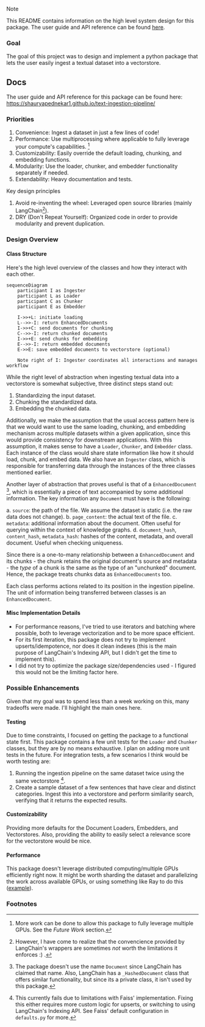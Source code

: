 > [!NOTE]  
> This README contains information on the high level system design for this package.
> The user guide and API reference can be found [here](https://shauryapednekar1.github.io/text-ingestion-pipeline/).

### Goal
The goal of this project was to design and implement a python package that lets
the user easily ingest a textual dataset into a vectorstore. 

## Docs
The user guide and API reference for this package can be found here: 
https://shauryapednekar1.github.io/text-ingestion-pipeline/

### Priorities

1. Convenience:  Ingest a dataset in just a few lines of code!
2. Performance: Use multiprocessing where applicable to fully leverage your compute's capabilities. [^1]
3. Customizability: Easily override the default loading, chunking, and embedding functions.
4. Modularity: Use the loader, chunker, and embedder functionality separately if needed.
5. Extendability: Heavy documentation and tests.

Key design principles

1. Avoid re-inventing the wheel: Leveraged open source libraries (mainly LangChain[^2]).
2. DRY (Don't Repeat Yourself): Organized code in order to provide modularity and prevent duplication. 

### Design Overview

#### Class Structure
Here's the high level overview of the classes and how they interact with each other.

```mermaid
sequenceDiagram
    participant I as Ingester
    participant L as Loader
    participant C as Chunker
    participant E as Embedder

    I->>+L: initiate loading
    L-->>-I: return EnhancedDocuments
    I->>+C: send documents for chunking
    C-->>-I: return chunked documents
    I->>+E: send chunks for embedding
    E-->>-I: return embedded documents
    E->>E: save embedded documents to vectorstore (optional)

    Note right of I: Ingester coordinates all interactions and manages workflow
```

While the right level of abstraction when ingesting textual data into a vectorstore is somewhat subjective, three distinct steps stand out:

1. Standardizing the input dataset.
2. Chunking the standardized data.
3. Embedding the chunked data.

Additionally, we make the assumption that the usual access pattern here is that we would want to use the same loading, chunking, and embedding mechanism across multiple datasets within a given application, since this would provide consistency for downstream applications. With this assumption, it makes sense to have a `Loader`, `Chunker`, and `Embedder` class. Each instance of the class would share state information like how it should load, chunk, and embed data. We also have an `Ingester` class, which is responsible for transferring data through the instances of the three classes mentioned earlier.

Another layer of abstraction that proves useful is that of a `EnhancedDocument` [^3], which is essentially a piece of text accompanied by some additional information. The key information any `Document` must have is the following:

a. `source`: the path of the file. We assume the dataset is static (i.e. the raw data does not change).
b. `page_content`: the actual text of the file.
c. `metadata`: additional information about the document. Often useful for querying within the context of knowledge graphs.
d. `document_hash`,  `content_hash`, `metadata_hash`: hashes of the content, metadata, and overall document. Useful when checking uniqueness.

Since there is a one-to-many relationship between a `EnhancedDocument` and its chunks - the chunk retains the original document's source and metadata - the *type* of a chunk is the same as the type of an "unchunked" document. Hence, the package treats chunks data as `EnhancedDocuments` too.

Each class performs actions related to its position in the ingestion pipeline. The unit of information being transferred between classes is an `EnhancedDocument`. 

#### Misc Implementation Details

- For performance reasons, I've tried to use iterators and batching where possible, both to leverage vectorization and to be more space efficient. 
- For its first iteration, this package does not try to implement upserts/idempotence, nor does it clean indexes (this is the main purpose of LangChain's Indexing API, but I didn't get the time to implement this).
- I did not try to optimize the package size/dependencies used - I figured this would not be the limiting factor here.

### Possible Enhancements

Given that my goal was to spend less than a week working on this, many tradeoffs were made. I'll highlight the main ones here.

#### Testing

Due to time constraints, I focused on getting the package to a functional state first. This package contains a few unit tests for the `Loader` and `Chunker` classes, but they are by no means exhaustive. I plan on adding more unit tests in the future. For integration tests, a few scenarios I think would be worth testing are:

1. Running the ingestion pipeline on the same dataset twice using the same vectorstore [^4].
2. Create a sample dataset of a few sentences that have clear and distinct categories. Ingest this into a vectorstore and perform similarity search, verifying that it returns the expected results.

#### Customizability

Providing more defaults for the Document Loaders, Embedders, and Vectorstores.  Also, providing the ability to easily select a relevance score for the vectorstore would be nice.

#### Performance

This package doesn't leverage distributed computing/multiple GPUs efficiently right now. It might be worth sharding the dataset and parallelizing the work across available GPUs, or using something like Ray to do this ([example](https://gist.github.com/waleedkadous/4c41f3ee66040f57d34c6a40e42b5969#file-build_vector_store_fast-py-L30)).

### Footnotes

[^1]: More work can be done to allow this package to fully leverage multiple GPUs. See the *Future Work* section.

[^2]: However, I have come to realize that the convencience provided by LangChain's wrappers are sometimes *not* worth the limitations it enforces :) .

[^3]: The package doesn't use the name `Document` since LangChain has claimed that name. Also, LangChain has a `_HashedDocument` class that offers similar functionality, but since its a private class, it isn't used by this package.

[^4]: This currently fails due to limitations with Faiss' implementation. Fixing this either requires more custom logic for upserts, or switching to using LangChain's Indexing API. See Faiss' default configuration in `defaults.py` for more.